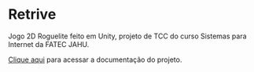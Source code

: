 # Retrive
Jogo 2D Roguelite feito em Unity, projeto de TCC do curso Sistemas para Internet da FATEC JAHU.

[Clique aqui](https://drive.google.com/file/d/1wq06M1DhAqmvK_OS18WmVHskbFkDSOGJ/view?usp=sharing) para acessar a documentação do projeto.
